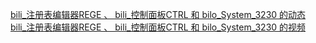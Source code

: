 [bili_注册表编辑器REGE 、 bili_控制面板CTRL 和 bilo_System_3230 的动态](https://cheny0y0.github.io/144881/blog/bili/dt)  
[bili_注册表编辑器REGE 、 bili_控制面板CTRL 和 bilo_System_3230 的视频](https://cheny0y0.github.io/144881/blog/bili/sp)

